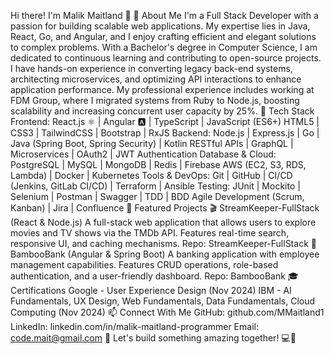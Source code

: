Hi there! I'm Malik Maitland 👋
🚀 About Me
I'm a Full Stack Developer with a passion for building scalable web applications. My expertise lies in Java, React, Go, and Angular, and I enjoy crafting efficient and elegant solutions to complex problems. With a Bachelor's degree in Computer Science, I am dedicated to continuous learning and contributing to open-source projects.
I have hands-on experience in converting legacy back-end systems, architecting microservices, and optimizing API interactions to enhance application performance. My professional experience includes working at FDM Group, where I migrated systems from Ruby to Node.js, boosting scalability and increasing concurrent user capacity by 25%.
🔧 Tech Stack
Frontend:
React.js ⚛️ | Angular 🅰️ | TypeScript | JavaScript (ES6+)
HTML5 | CSS3 | TailwindCSS | Bootstrap | RxJS
Backend:
Node.js | Express.js | Go | Java (Spring Boot, Spring Security) | Kotlin
RESTful APIs | GraphQL | Microservices | OAuth2 | JWT Authentication
Database & Cloud:
PostgreSQL | MySQL | MongoDB | Redis | Firebase
AWS (EC2, S3, RDS, Lambda) | Docker | Kubernetes
Tools & DevOps:
Git | GitHub | CI/CD (Jenkins, GitLab CI/CD) | Terraform | Ansible
Testing: JUnit | Mockito | Selenium | Postman | Swagger | TDD | BDD
Agile Development (Scrum, Kanban) | Jira | Confluence
📌 Featured Projects
🎬 StreamKeeper-FullStack (React & Node.js)
A full-stack web application that allows users to explore movies and TV shows via the TMDb API.
Features real-time search, responsive UI, and caching mechanisms.
Repo: StreamKeeper-FullStack
🏦 BambooBank (Angular & Spring Boot)
A banking application with employee management capabilities.
Features CRUD operations, role-based authentication, and a user-friendly dashboard.
Repo: BambooBank
🎓 Certifications
Google - User Experience Design (Nov 2024)
IBM - AI Fundamentals, UX Design, Web Fundamentals, Data Fundamentals, Cloud Computing (Nov 2024)
📫 Connect With Me
GitHub: github.com/MMaitland1
LinkedIn: linkedin.com/in/malik-maitland-programmer
Email: code.mait@gmail.com
🔹 Let's build something amazing together! 💻🚀
